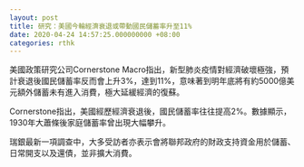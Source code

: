 ```yaml
---
layout: post
title: 研究：美國今輪經濟衰退或帶動國民儲蓄率升至11%
date: 2020-04-24 14:57:25.000000000 +08:00
categories: rthk
---
```


美國政策研究公司Cornerstone Macro指出，新型肺炎疫情對經濟破壞極強，預計衰退後國民儲蓄率反而會上升3%，達到11%，意味著到明年底將有約5000億美元額外儲蓄未有進入消費，極大延緩經濟的復蘇。

Cornerstone指出，美國經歷經濟衰退後，國民儲蓄率往往提高2%。數據顯示，1930年大蕭條後家庭儲蓄率曾出現大幅攀升。

瑞銀最新一項調查中，大多受訪者亦表示會將聯邦政府的財政支持資金用於儲蓄、日常開支以及還債，並非擴大消費。
